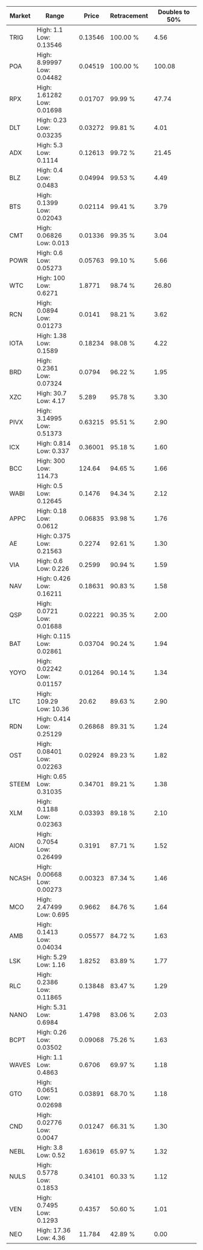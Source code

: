 | Market | Range | Price| Retracement | Doubles to 50% |
| --- | --- | --- | --- | --- |
| TRIG | High: 1.1<br />Low: 0.13546 | 0.13546 | 100.00 % | 4.56 |
| POA | High: 8.99997<br />Low: 0.04482 | 0.04519 | 100.00 % | 100.08 |
| RPX | High: 1.61282<br />Low: 0.01698 | 0.01707 | 99.99 % | 47.74 |
| DLT | High: 0.23<br />Low: 0.03235 | 0.03272 | 99.81 % | 4.01 |
| ADX | High: 5.3<br />Low: 0.1114 | 0.12613 | 99.72 % | 21.45 |
| BLZ | High: 0.4<br />Low: 0.0483 | 0.04994 | 99.53 % | 4.49 |
| BTS | High: 0.1399<br />Low: 0.02043 | 0.02114 | 99.41 % | 3.79 |
| CMT | High: 0.06826<br />Low: 0.013 | 0.01336 | 99.35 % | 3.04 |
| POWR | High: 0.6<br />Low: 0.05273 | 0.05763 | 99.10 % | 5.66 |
| WTC | High: 100<br />Low: 0.6271 | 1.8771 | 98.74 % | 26.80 |
| RCN | High: 0.0894<br />Low: 0.01273 | 0.0141 | 98.21 % | 3.62 |
| IOTA | High: 1.38<br />Low: 0.1589 | 0.18234 | 98.08 % | 4.22 |
| BRD | High: 0.2361<br />Low: 0.07324 | 0.0794 | 96.22 % | 1.95 |
| XZC | High: 30.7<br />Low: 4.17 | 5.289 | 95.78 % | 3.30 |
| PIVX | High: 3.14995<br />Low: 0.51373 | 0.63215 | 95.51 % | 2.90 |
| ICX | High: 0.814<br />Low: 0.337 | 0.36001 | 95.18 % | 1.60 |
| BCC | High: 300<br />Low: 114.73 | 124.64 | 94.65 % | 1.66 |
| WABI | High: 0.5<br />Low: 0.12645 | 0.1476 | 94.34 % | 2.12 |
| APPC | High: 0.18<br />Low: 0.0612 | 0.06835 | 93.98 % | 1.76 |
| AE | High: 0.375<br />Low: 0.21563 | 0.2274 | 92.61 % | 1.30 |
| VIA | High: 0.6<br />Low: 0.226 | 0.2599 | 90.94 % | 1.59 |
| NAV | High: 0.426<br />Low: 0.16211 | 0.18631 | 90.83 % | 1.58 |
| QSP | High: 0.0721<br />Low: 0.01688 | 0.02221 | 90.35 % | 2.00 |
| BAT | High: 0.115<br />Low: 0.02861 | 0.03704 | 90.24 % | 1.94 |
| YOYO | High: 0.02242<br />Low: 0.01157 | 0.01264 | 90.14 % | 1.34 |
| LTC | High: 109.29<br />Low: 10.36 | 20.62 | 89.63 % | 2.90 |
| RDN | High: 0.414<br />Low: 0.25129 | 0.26868 | 89.31 % | 1.24 |
| OST | High: 0.08401<br />Low: 0.02263 | 0.02924 | 89.23 % | 1.82 |
| STEEM | High: 0.65<br />Low: 0.31035 | 0.34701 | 89.21 % | 1.38 |
| XLM | High: 0.1188<br />Low: 0.02363 | 0.03393 | 89.18 % | 2.10 |
| AION | High: 0.7054<br />Low: 0.26499 | 0.3191 | 87.71 % | 1.52 |
| NCASH | High: 0.00668<br />Low: 0.00273 | 0.00323 | 87.34 % | 1.46 |
| MCO | High: 2.47499<br />Low: 0.695 | 0.9662 | 84.76 % | 1.64 |
| AMB | High: 0.1413<br />Low: 0.04034 | 0.05577 | 84.72 % | 1.63 |
| LSK | High: 5.29<br />Low: 1.16 | 1.8252 | 83.89 % | 1.77 |
| RLC | High: 0.2386<br />Low: 0.11865 | 0.13848 | 83.47 % | 1.29 |
| NANO | High: 5.31<br />Low: 0.6984 | 1.4798 | 83.06 % | 2.03 |
| BCPT | High: 0.26<br />Low: 0.03502 | 0.09068 | 75.26 % | 1.63 |
| WAVES | High: 1.1<br />Low: 0.4863 | 0.6706 | 69.97 % | 1.18 |
| GTO | High: 0.0651<br />Low: 0.02698 | 0.03891 | 68.70 % | 1.18 |
| CND | High: 0.02776<br />Low: 0.0047 | 0.01247 | 66.31 % | 1.30 |
| NEBL | High: 3.8<br />Low: 0.52 | 1.63619 | 65.97 % | 1.32 |
| NULS | High: 0.5778<br />Low: 0.1853 | 0.34101 | 60.33 % | 1.12 |
| VEN | High: 0.7495<br />Low: 0.1293 | 0.4357 | 50.60 % | 1.01 |
| NEO | High: 17.36<br />Low: 4.36 | 11.784 | 42.89 % | 0.00 |
